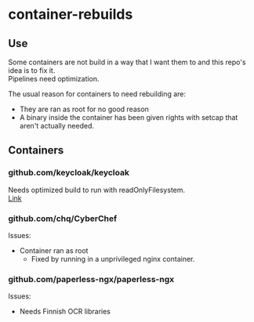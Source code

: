 # container-rebuilds
## Use
Some containers are not build in a way that I want them to and this repo's idea is to fix it.  
Pipelines need optimization.

The usual reason for containers to need rebuilding are:
- They are ran as root for no good reason
- A binary inside the container has been given rights with setcap that aren't actually needed.  

## Containers
### github.com/keycloak/keycloak
Needs optimized build to run with readOnlyFilesystem.  
[Link](https://github.com/keycloak/keycloak/issues/11286#issuecomment-3328420408)

### github.com/chq/CyberChef
Issues:
- Container ran as root
    - Fixed by running in a unprivileged nginx container.
### github.com/paperless-ngx/paperless-ngx
Issues:
- Needs Finnish OCR libraries
